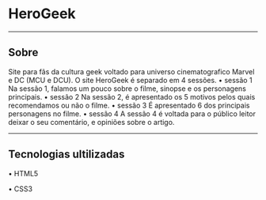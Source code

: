 # HeroGeek
---
## Sobre
Site para fãs da cultura geek voltado para universo cinematografico Marvel e DC (MCU e DCU).
O site HeroGeek é separado em 4 sessões.
• sessão 1
Na sessão 1, falamos um pouco sobre o filme, sinopse e os personagens principais.
• sessão 2
Na sessão 2, é apresentado os 5 motivos pelos quais recomendamos ou não o filme.
• sessão 3
É apresentado 6 dos principais personagens no filme.
• sessão 4
A sessão 4 é voltada para o público leitor deixar o seu comentário, e opiniões sobre o artigo.

---
## Tecnologias ultilizadas
• HTML5

• CSS3
